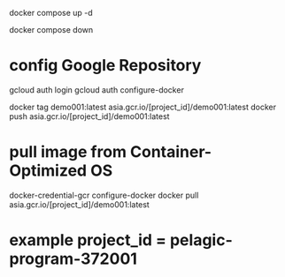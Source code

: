 docker compose up -d

docker compose down


# config Google Repository
gcloud auth login
gcloud auth configure-docker

docker tag demo001:latest asia.gcr.io/[project_id]/demo001:latest
docker push asia.gcr.io/[project_id]/demo001:latest

# pull image from Container-Optimized OS
docker-credential-gcr configure-docker
docker pull asia.gcr.io/[project_id]/demo001:latest

# example project_id = pelagic-program-372001